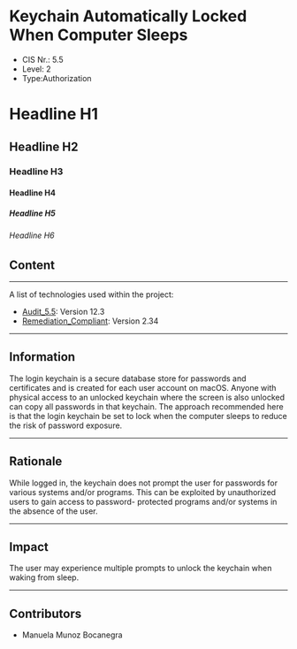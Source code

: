 # Keychain Automatically Locked When Computer Sleeps

- CIS Nr.: 5.5
- Level: 2 
- Type:Authorization
# Headline H1
## Headline H2
### Headline H3
#### Headline H4 
##### Headline H5
###### Headline H6

## Content
***
A list of technologies used within the project:
* [Audit_5.5](https://github.com/apfelwerk/JamfProtectInsights/blob/2ad28df37484571516e7696a8c846160507132f7/AuthorizationType/CIS_5.5_Keychain%20Automatically%20Locked%20When%20Computer%20Sleeps/Audit_5.5.sh): Version 12.3  
* [Remediation_Compliant](https://github.com/apfelwerk/JamfProtectInsights/blob/2ad28df37484571516e7696a8c846160507132f7/AuthorizationType/CIS_5.5_Keychain%20Automatically%20Locked%20When%20Computer%20Sleeps/Remediation_Compliant.sh): Version 2.34

------------------------
## Information 

The login keychain is a secure database store for passwords and certificates and is created for each user account on macOS. Anyone with physical access to an unlocked keychain where the screen is also unlocked can copy all passwords in that keychain. The approach recommended here is that the login keychain be set to lock when the computer sleeps to reduce the risk of password exposure.


---
## Rationale

While logged in, the keychain does not prompt the user for passwords for various systems and/or programs. This can be exploited by unauthorized users to gain access to password- protected programs and/or systems in the absence of the user.

--- 

## Impact

The user may experience multiple prompts to unlock the keychain when waking from sleep.

---

## Contributors

- Manuela Munoz Bocanegra


